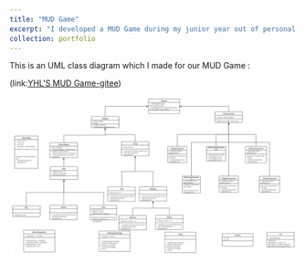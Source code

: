 ```yaml
---
title: "MUD Game"
excerpt: "I developed a MUD Game during my junior year out of personal interest with my fellows who are majoring in CS and SE. "
collection: portfolio
---
```


This is an UML class diagram which I made for our MUD Game : 

(link:[YHL'S MUD Game-gitee](https://gitee.com/tea-garden-study/myfirst-repository))

<img src="images/UML.png" alt="UML class diagram of the game" style="max-width: 100%; height: auto;" />
